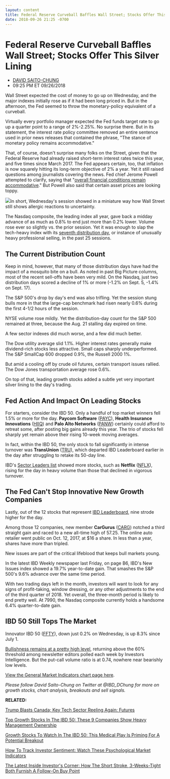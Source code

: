 ```yaml
---
layout: content
title: Federal Reserve Curveball Baffles Wall Street; Stocks Offer This Silver Lining
date: 2018-09-26 21:25 -0700
---
```



Federal Reserve Curveball Baffles Wall Street; Stocks Offer This Silver Lining
===============================================================================




* [DAVID SAITO-CHUNG](https://www.investors.com/author/chungd/ "Posts by DAVID SAITO-CHUNG")
* 09:25 PM ET 09/26/2018




Wall Street expected the cost of money to go up on Wednesday, and the major indexes initially rose as if it had been long priced in. But in the afternoon, the Fed seemed to throw the monetary-policy equivalent of a curveball.




Virtually every portfolio manager expected the Fed funds target rate to go up a quarter point to a range of 2%-2.25%. No surprise there. But in its statement, the interest rate policy committee removed an entire sentence used in prior news releases that contained the phrase, "The stance of monetary policy remains accommodative."


That, of course, doesn't surprise many folks on the Street, given that the Federal Reserve had already raised short-term interest rates twice this year, and five times since March 2017. The Fed appears certain, too, that inflation is now squarely hitting its long-term objective of 2% a year. Yet it still raised questions among journalists covering the news. Fed chief Jerome Powell attempted to clarify, saying that "[overall financial conditions remain accommodative](https://www.investors.com/news/economy/the-fed-hikes-interest-rates-stays-too-hawkish/)." But Powell also said that certain asset prices are looking toppy.


![](https://www.investors.com/wp-content/uploads/2018/09/MP_7x3_092618-230x300.jpg)In short, Wednesday's session showed in a miniature way how Wall Street still shows allergic reactions to uncertainty.


The Nasdaq composite, the leading index all year, gave back a midday advance of as much as 0.8% to end just more than 0.2% lower. Volume rose ever so slightly vs. the prior session. Yet it was enough to slap the tech-heavy index with its [seventh distribution day](https://www.investors.com/how-to-invest/investors-corner/how-do-you-spot-a-major-market-top-easy-look-for-heavy-distribution/), or instance of unusually heavy professional selling, in the past 25 sessions.


The Current Distribution Count
------------------------------


Keep in mind, however, that many of those distribution days have had the impact of a mosquito bite on a bull. As noted in past Big Picture columns, most of the recent sell-offs have been very mild. On the Nasdaq, just two distribution days scored a decline of 1% or more (-1.2% on Sept. 5, -1.4% on Sept. 17).


The S&P 500's drop by day's end was also trifling. Yet the session stung bulls more in that the large-cap benchmark had risen nearly 0.6% during the first 4-1/2 hours of the session.


NYSE volume rose mildly. Yet the distribution-day count for the S&P 500 remained at three, because the Aug. 21 stalling day expired on time.


A few sector indexes did much worse, and a few did much better.


The Dow utility average slid 1.1%. Higher interest rates generally make dividend-rich stocks less attractive. Small caps sharply underperformed. The S&P SmallCap 600 dropped 0.9%, the Russell 2000 1%.


But amid a cooling off by crude oil futures, certain transport issues rallied. The Dow Jones transportation average rose 0.6%.


On top of that, leading growth stocks added a subtle yet very important silver lining to the day's trading.


Fed Action And Impact On Leading Stocks
---------------------------------------


For starters, consider the IBD 50. Only a handful of top market winners fell 1.5% or more for the day. **Paycom Software** ([PAYC](https://research.investors.com/quote.aspx?symbol=PAYC)), **Health Insurance Innovations** ([HIIQ](https://research.investors.com/quote.aspx?symbol=HIIQ)) and **Palo Alto Networks** ([PANW](https://research.investors.com/quote.aspx?symbol=PANW)) certainly could afford to retreat some, after posting big gains already this year. The trio of stocks fell sharply yet remain above their rising 10-week moving averages.


In fact, within the IBD 50, the only stock to fall significantly in intense turnover was **TransUnion** ([TRU](https://research.investors.com/quote.aspx?symbol=TRU)), which departed IBD Leaderboard earlier in the day after struggling to retake its 50-day line.


IBD's [Sector Leaders list](https://research.investors.com/stock-lists/sector-leaders) showed more stocks, such as **Netflix** ([NFLX](https://research.investors.com/quote.aspx?symbol=NFLX)), rising for the day in heavy volume than those that declined in vigorous turnover.


The Fed Can't Stop Innovative New Growth Companies
--------------------------------------------------



Lastly, out of the 12 stocks that represent [IBD Leaderboard](https://leaderboard.investors.com/#/leaders/leadersnearabuypoint), nine strode higher for the day.


Among those 12 companies, new member **CarGurus** ([CARG](https://research.investors.com/quote.aspx?symbol=CARG)) notched a third straight gain and raced to a new all-time high of 57.25. The online auto retailer went public on Oct. 12, 2017, at $16 a share. In less than a year, shares have more than tripled.


New issues are part of the critical lifeblood that keeps bull markets young.


In the latest IBD Weekly newspaper last Friday, on page B6, IBD's New Issues index showed a 19.7% year-to-date gain. That smashes the S&P 500's 9.6% advance over the same time period.


With two trading days left in the month, investors will want to look for any signs of profit-taking, window dressing, or any other adjustments to the end of the third quarter of 2018. Yet overall, the three-month period is likely to end pretty well. At 7990, the Nasdaq composite currently holds a handsome 6.4% quarter-to-date gain.


IBD 50 Still Tops The Market
----------------------------


Innovator IBD 50 ([FFTY](https://research.investors.com/quote.aspx?symbol=FFTY)), down just 0.2% on Wednesday, is up 8.3% since July 1.


[Bullishness remains at a pretty high level](https://research.investors.com/psychological-market-indicators/chart?type=bullsbears), returning above the 60% threshold among newsletter editors polled each week by Investors Intelligence. But the put-call volume ratio is at 0.74, nowhere near bearishly low levels.


[View the General Market Indicators chart page here](https://www.investors.com/wp-content/uploads/2018/09/IBD2609152925GMI.pdf).


*Please follow David Saito-Chung on Twitter at @IBD\_DChung for more on growth stocks, chart analysis, breakouts and sell signals.*


**RELATED:**


[Trump Blasts Canada; Key Tech Sector Reeling Again: Futures](https://www.investors.com/market-trend/stock-market-today/dow-jones-futures-donald-trump-canada-chip-stocks-nvidia-stock/)


[Top Growth Stocks In The IBD 50: These 9 Companies Show Heavy Management Ownership](https://www.investors.com/stock-lists/ibd-50/top-growth-stocks-these-9-ibd-50-firms-command-high-management-ownership/)


[Growth Stocks To Watch In The IBD 50: This Medical Play Is Priming For A Potential Breakout](https://www.investors.com/research/growth-stock-globus-medical/)


[How To Track Investor Sentiment: Watch These Psychological Market Indicators](https://www.investors.com/news/economy/the-fed-hikes-interest-rates-stays-too-hawkish/)


[The Latest Inside Investor's Corner: How The Short Stroke, 3-Weeks-Tight Both Furnish A Follow-On Buy Point](https://www.investors.com/how-to-invest/investors-corner/smart-chart-reading-why-short-stroke-3-weeks-tight-give-a-profit-opportunity/)




